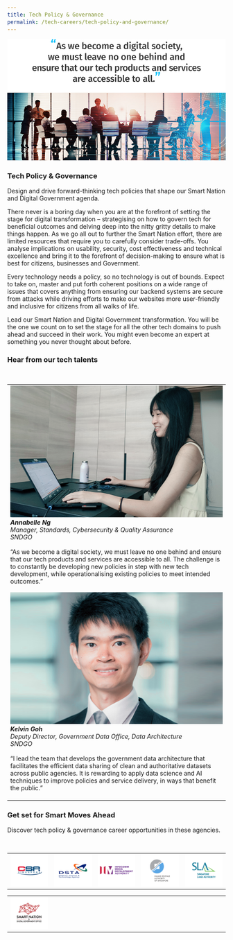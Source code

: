 ```yaml
---
title: Tech Policy & Governance
permalink: /tech-careers/tech-policy-and-governance/
---
```

![](/images/hero-tech-policy-governance.jpg)

### **Tech Policy & Governance**

Design and drive forward-thinking tech policies that shape our Smart Nation and Digital Government agenda.

There never is a boring day when you are at the forefront of setting the stage for digital transformation – strategising on how to govern tech for beneficial outcomes and delving deep into the nitty gritty details to make things happen. As we go all out to further the Smart Nation effort, there are limited resources that require you to carefully consider trade-offs. You analyse implications on usability, security, cost effectiveness and technical excellence and bring it to the forefront of decision-making to ensure what is best for citizens, businesses and Government.

Every technology needs a policy, so no technology is out of bounds. Expect to take on, master and put forth coherent positions on a wide range of issues that covers anything from ensuring our backend systems are secure from attacks while driving efforts to make our websites more user-friendly and inclusive for citizens from all walks of life.

Lead our Smart Nation and Digital Government transformation. You will be the one we count on to set the stage for all the other tech domains to push ahead and succeed in their work. You might even become an expert at something you never thought about before. 

### **Hear from our tech talents**

<table>
<tbody><br>
 <td>
<div class="row-testimonial">
<div class="column-testimonial">
<img src="/images/annabelle-ng.png" alt="Annabelle Ng" title="Tech Talent" /><br><em><strong>Annabelle Ng</strong><br>Manager, Standards, Cybersecurity & Quality Assurance<br>SNDGO
</em><br><br>“As we become a digital society, we must leave no one behind and ensure that our tech products and services are accessible to all. The challenge is to constantly be developing new policies in step with new tech development, while operationalising existing policies to meet intended outcomes.”<br><br></div>
	
<div class="column-testimonial">
<img src="/images/kelvin-goh.png" alt="Kelvin Goh" title="Tech Talent" /><br><em><strong>Kelvin Goh</strong><br>Deputy Director, Government Data Office, Data Architecture <br>SNDGO</em><br>
<br>“I lead the team that develops the government data architecture that facilitates the efficient data sharing of clean and authoritative datasets across public agencies. It is rewarding to apply data science and AI techniques to improve policies and service delivery, in ways that benefit the public.”<br><br></div>
	<div class="column-testimonial"></div>
</div>
</td>
</tbody>
</table>

### **Get set for Smart Moves Ahead**
Discover tech policy & governance career opportunities in these agencies.

<table width="500px">
<tbody><br>
      <td width="100px"><a href="https://www.csa.gov.sg/careers/overview" target="new"><img src="/images/logo-csa.png" alt="A-Star" title="A-Star"/></a></td>
      <td width="100px"><a href="https://careers.pageuppeople.com/845/cw/en/listing/" target="new"><img src="/images/logo-dsta.png" alt="DSTA" title="DSTA"/></a></td>
      <td width="100px"><a href="https://www.imda.gov.sg/Who-We-Are/careers" target="new"><img src="/images/logo-imda.png" alt="IMDA" title="IMDA"/></a></td> 
	<td width="100px"><a href="https://www.iras.gov.sg/irashome/Careers/" target="new"><img src="/images/logo-iras.png" alt="IRAS" title="IRAS"/></a></td> 
	<td width="100px"><a href="https://careers.pageuppeople.com/688/cwlive/en/filter/?=&search-keyword=&brand=singapore%20land%20authority&job-mail-subscribe-privacy=agree" target="new"><img src="/images/logo-sla.png" alt="SLA" title="SLA"/></a></td> 
</tbody>
</table>

<table width="500px">
<tbody>
      <td width="100px"><a href="https://www.smartnation.gov.sg/" target="new"><img src="/images/logo-sndgo.png" alt="SNDGO" title="SNDGO"/></a></td>      
      <td width="100px"><img src="/images/hidden.gif"></td>
      <td width="100px"><img src="/images/hidden.gif"></td>
	    <td width="100px"><img src="/images/hidden.gif"></td>
      <td width="100px"><img src="/images/hidden.gif"></td>
</tbody>
</table>